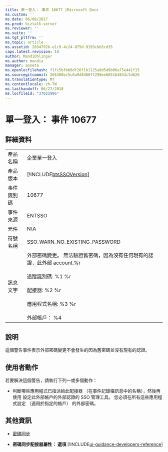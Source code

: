 ```yaml
---
title: 單一登入： 事件 10677 |Microsoft Docs
ms.custom: ''
ms.date: 06/08/2017
ms.prod: biztalk-server
ms.reviewer: ''
ms.suite: ''
ms.tgt_pltfrm: ''
ms.topic: article
ms.assetid: 2894792b-e1c9-4c24-875d-9193cbb5cd35
caps.latest.revision: 10
author: MandiOhlinger
ms.author: mandia
manager: anneta
ms.openlocfilehash: f1fc5bfbb6df26f1b1125a0d5d8b06a75e441f15
ms.sourcegitcommit: 266308ec5c6a9d8d80ff298ee6051b4843c5d626
ms.translationtype: MT
ms.contentlocale: zh-TW
ms.lasthandoff: 06/27/2018
ms.locfileid: "37021996"
---
```

# <a name="single-sign-on-event-10677"></a>單一登入： 事件 10677
## <a name="details"></a>詳細資料  

|                 |                                                                                                                                                                                                                                                                  |
|-----------------|------------------------------------------------------------------------------------------------------------------------------------------------------------------------------------------------------------------------------------------------------------------|
|  產品名稱   |                                                                                                                    企業單一登入                                                                                                                     |
| 產品版本 |                                                                                                    [!INCLUDE[btsSSOVersion](../includes/btsssoversion-md.md)]                                                                                                    |
|    事件識別碼     |                                                                                                                              10677                                                                                                                               |
|  事件來源   |                                                                                                                              ENTSSO                                                                                                                              |
|    元件    |                                                                                                                               N\A                                                                                                                                |
|  符號名稱  |                                                                                                                  SSO_WARN_NO_EXISTING_PASSWORD                                                                                                                   |
|  訊息文字   | 外部密碼變更。 無法驗證舊密碼，因為沒有任何現有的認證，此外部 account.%r<br /><br /> 追蹤識別碼: %1 %r<br /><br /> 配接器: %2 %r<br /><br /> 應用程式名稱: %3 %r<br /><br /> 外部帳戶： %4 |

## <a name="explanation"></a>說明  
 這個警告事件表示外部密碼變更不會發生的因為舊密碼並沒有現有的認證。  

## <a name="user-action"></a>使用者動作  
 若要解決這個警告，請執行下列一或多個動作：  

-   判斷哪些應用程式已指派給此配接器 （在事件記錄檔訊息中的名稱），然後再使用 設定此外部帳戶的外部認證的 SSO 管理工具。 您必須在所有這些應用程式設定 （適用於指定的帳戶） 的外部密碼。  

## <a name="more-info"></a>其他資訊

- [密碼同步](../core/password-synchronization2.md)  

- **密碼同步配接器屬性： 選項** [!INCLUDE[ui-guidance-developers-reference](../includes/ui-guidance-developers-reference.md)]
